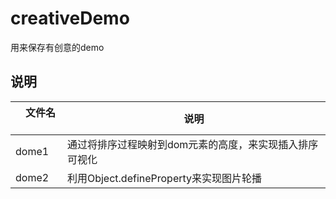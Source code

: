 # creativeDemo
用来保存有创意的demo
 
说明
----
|    文件名    | 说明 |
| ----------  | --- |
| dome1 | 通过将排序过程映射到dom元素的高度，来实现插入排序可视化 |
| dome2 | 利用Object.defineProperty来实现图片轮播 |
